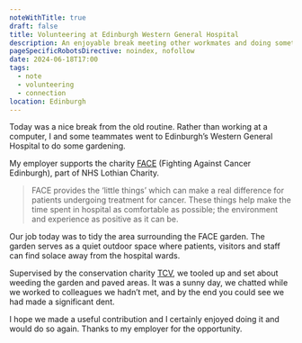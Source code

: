 ```yaml
---
noteWithTitle: true
draft: false
title: Volunteering at Edinburgh Western General Hospital
description: An enjoyable break meeting other workmates and doing something worthwhile
pageSpecificRobotsDirective: noindex, nofollow
date: 2024-06-18T17:00
tags:
  - note
  - volunteering
  - connection
location: Edinburgh
---
```

Today was a nice break from the old routine. Rather than working at a computer, I and some teammates went to Edinburgh’s Western General Hospital to do some gardening. 

My employer supports the charity [FACE](https://www.face.scot/) (Fighting Against Cancer Edinburgh), part of NHS Lothian Charity. 

> FACE provides the ‘little things’ which can make a real difference for patients undergoing treatment for cancer. These things help make the time spent in hospital as comfortable as possible; the environment and experience as positive as it can be.

Our job today was to tidy the area surrounding the FACE garden. The garden serves as a quiet outdoor space where patients, visitors and staff can find solace away from the hospital wards.

Supervised by the conservation charity [TCV](https://www.tcv.org.uk/), we tooled up and set about weeding the garden and paved areas. It was a sunny day, we chatted while we worked to colleagues we hadn’t met, and by the end you could see we had made a significant dent.

I hope we made a useful contribution and I certainly enjoyed doing it and would do so again. Thanks to my employer for the opportunity.
